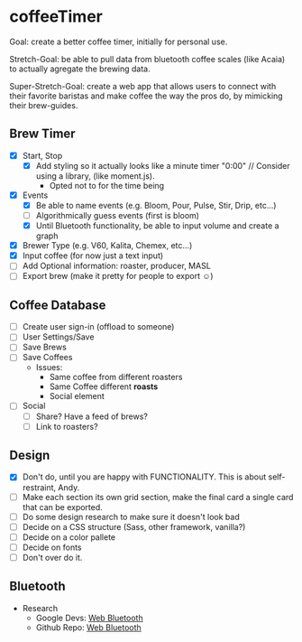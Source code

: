 # coffeeTimer

Goal: create a better coffee timer, initially for personal use.

Stretch-Goal: be able to pull data from bluetooth coffee scales (like Acaia) to actually agregate the brewing data.

Super-Stretch-Goal: create a web app that allows users to connect with their favorite baristas and make coffee the way the pros do, by mimicking their brew-guides.

## Brew Timer

- [x] Start, Stop
    - [x] Add styling so it actually looks like a minute timer "0:00" // Consider using a library, (like moment.js).
        - Opted not to for the time being
- [x] Events
    - [x] Be able to name events (e.g. Bloom, Pour, Pulse, Stir, Drip, etc...)
    - [ ] Algorithmically guess events (first is bloom) 
    - [x] Until Bluetooth functionality, be able to input volume and create a graph
- [x] Brewer Type (e.g. V60, Kalita, Chemex, etc...)
- [x] Input coffee (for now just a text input)
- [ ] Add Optional information: roaster, producer, MASL
- [ ] Export brew (make it pretty for people to export ☺️)

## Coffee Database

- [ ] Create user sign-in (offload to someone)
- [ ] User Settings/Save
- [ ] Save Brews
- [ ] Save Coffees
    - Issues:
        - Same coffee from different roasters
        - Same Coffee different **roasts**
        - Social element
- [ ] Social
    - [ ] Share? Have a feed of brews?
    - [ ] Link to roasters?

## Design

- [x] Don't do, until you are happy with FUNCTIONALITY. This is about self-restraint, Andy.
- [ ] Make each section its own grid section, make the final card a single card that can be exported.
- [ ] Do some design research to make sure it doesn't look bad
- [ ] Decide on a CSS structure (Sass, other framework, vanilla?)
- [ ] Decide on a color pallete
- [ ] Decide on fonts
- [ ] Don't over do it.

## Bluetooth

- Research
    - Google Devs: [Web Bluetooth](https://developers.google.com/web/updates/2015/07/interact-with-ble-devices-on-the-web)
    - Github Repo: [Web Bluetooth](https://github.com/WebBluetoothCG/web-bluetooth)
